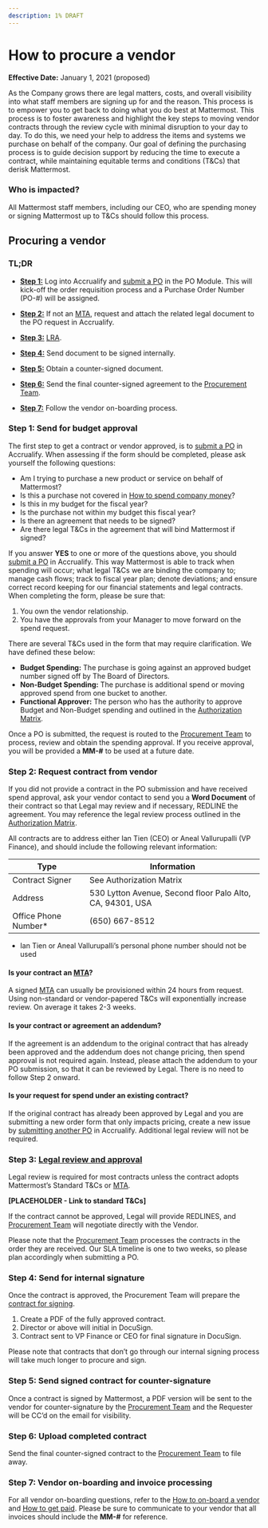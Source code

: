 ```yaml
---
description: 1% DRAFT
---
```


# How to procure a vendor

**Effective Date:** January 1, 2021 \(proposed\)

As the Company grows there are legal matters, costs, and overall visibility into what staff members are signing up for and the reason. This process is to empower you to get back to doing what you do best at Mattermost. This process is to foster awareness and highlight the key steps to moving vendor contracts through the review cycle with minimal disruption to your day to day. To do this, we need your help to address the items and systems we purchase on behalf of the company. Our goal of defining the purchasing process is to guide decision support by reducing the time to execute a contract, while maintaining equitable terms and conditions \(T&Cs\) that derisk Mattermost.

### Who is impacted?

All Mattermost staff members, including our CEO, who are spending money or signing Mattermost up to T&Cs should follow this process.

## Procuring a vendor

### TL;DR

* [**Step 1:**](https://handbook.mattermost.com/company/how-to-guides-for-staff/how-to-purchase/how-to-procure-a-vendor-contract#step-1-send-for-budget-approval) Log into Accrualify and [submit a PO](https://handbook.mattermost.com/operations/finance/spending-company-money/how-to-use-accrualify/how-to-submit-a-po) in the PO Module. This will kick-off the order requisition process and a Purchase Order Number \(PO-\#\) will be assigned.

* [**Step 2:**](https://handbook.mattermost.com/company/how-to-guides-for-staff/how-to-purchase/how-to-procure-a-vendor-contract#step-2-request-contract-from-vendor) If not an [MTA](https://handbook.mattermost.com/operations/finance/risk-management#mattermost-templated-agreement), request and attach the related legal document to the PO request in Accrualify.

* [**Step 3:**](https://handbook.mattermost.com/company/how-to-guides-for-staff/how-to-purchase/how-to-procure-a-vendor-contract#step-3-legal-review-and-approval) [LRA](https://handbook.mattermost.com/operations/finance/risk-management#mattermost-templated-agreement).

* [**Step 4:**](https://handbook.mattermost.com/company/how-to-guides-for-staff/how-to-purchase/how-to-procure-a-vendor-contract#step-4-send-for-internal-signature) Send document to be signed internally.

* [**Step 5:**](https://handbook.mattermost.com/company/how-to-guides-for-staff/how-to-purchase/how-to-procure-a-vendor-contract#step-5-send-signed-contract-for-counter-signature) Obtain a counter-signed document.

* [**Step 6:**](https://handbook.mattermost.com/company/how-to-guides-for-staff/how-to-purchase/how-to-procure-a-vendor-contract#step-6-upload-completed-contract) Send the final counter-signed agreement to the [Procurement Team](mailto:procurement@mattermost.com).

* [**Step 7:**](https://handbook.mattermost.com/company/how-to-guides-for-staff/how-to-purchase/how-to-procure-a-vendor-contract#step-7-vendor-on-boarding-and-invoice-processing) Follow the vendor on-boarding process.

### Step 1: Send for budget approval

The first step to get a contract or vendor approved, is to [submit a PO](https://handbook.mattermost.com/operations/finance/spending-company-money/how-to-use-accrualify/how-to-submit-a-po) in Accrualify. When assessing if the form should be completed, please ask yourself the following questions:

* Am I trying to purchase a new product or service on behalf of Mattermost?
* Is this a purchase not covered in [How to spend company money](https://handbook.mattermost.com/company/how-to-guides-for-staff/how-to-spend-company-money)?
* Is this in my budget for the fiscal year?
* Is the purchase not within my budget this fiscal year?
* Is there an agreement that needs to be signed?
* Are there legal T&Cs in the agreement that will bind Mattermost if signed?

If you answer **YES** to one or more of the questions above, you should [submit a PO](https://handbook.mattermost.com/operations/finance/spending-company-money/how-to-use-accrualify/how-to-submit-a-po) in Accrualify. This way Mattermost is able to track when spending will occur; what legal T&Cs we are binding the company to; manage cash flows; track to fiscal year plan; denote deviations; and ensure correct record keeping for our financial statements and legal contracts. When completing the form, please be sure that:

1. You own the vendor relationship.
2. You have the approvals from your Manager to move forward on the spend request.

There are several T&Cs used in the form that may require clarification. We have defined these below:

* **Budget Spending:** The purchase is going against an approved budget number signed off by The Board of Directors.
* **Non-Budget Spending:** The purchase is additional spend or moving approved spend from one bucket to another.
* **Functional Approver:** The person who has the authority to approve Budget and Non-Budget spending and outlined in the [Authorization Matrix](https://docs.google.com/spreadsheets/d/1fDIMiO0uydB_1zCUxZ4sGfSnBJ0P_49zbeQGgTqbYPI/edit?usp=sharing).

Once a PO is submitted, the request is routed to the [Procurement Team](mailto:procurement@mattermost.com) to process, review and obtain the spending approval. If you receive approval, you will be provided a **MM-\#** to be used at a future date.

### Step 2: Request contract from vendor

If you did not provide a contract in the PO submission and have received spend approval, ask your vendor contact to send you a **Word Document** of their contract so that Legal may review and if necessary, REDLINE the agreement. You may reference the legal review process outlined in the [Authorization Matrix](https://drive.google.com/a/mattermost.com/open?id=1fDIMiO0uydB_1zCUxZ4sGfSnBJ0P_49zbeQGgTqbYPI).

All contracts are to address either Ian Tien \(CEO\) or Aneal Vallurupalli \(VP Finance\), and should include the following relevant information:

| Type            | Information |
| ----------------|-------------|
| Contract Signer | See Authorization Matrix |
| Address         | 530 Lytton Avenue, Second floor Palo Alto, CA, 94301, USA |
| Office Phone Number* | (650) 667-8512 |

* Ian Tien or Aneal Vallurupalli’s personal phone number should not be used

#### Is your contract an [MTA](https://handbook.mattermost.com/operations/finance/risk-management#mattermost-templated-agreement)?

A signed [MTA](https://handbook.mattermost.com/operations/finance/risk-management#mattermost-templated-agreement) can usually be provisioned  within 24 hours from request. Using non-standard or vendor-papered T&Cs will exponentially increase review. On average it takes 2-3 weeks.

#### Is your contract or agreement an addendum?

If the agreement is an addendum to the original contract that has already been approved and the addendum does not change pricing, then spend approval is not required again. Instead, please attach the addendum to your PO submission, so that it can be reviewed by Legal. There is no need to follow Step 2 onward.

#### Is your request for spend under an existing contract?

If the original contract has already been approved by Legal and you are submitting a new order form that only impacts pricing, create a new issue by [submitting another PO](https://handbook.mattermost.com/operations/finance/spending-company-money/how-to-use-accrualify/how-to-submit-a-po) in Accrualify. Additional legal review will not be required.

### Step 3: [Legal review and approval](https://handbook.mattermost.com/operations/finance/risk-management#legal-review-and-approval-lra)

Legal review is required for most contracts unless the contract adopts Mattermost’s Standard T&Cs or [MTA](https://handbook.mattermost.com/operations/finance/risk-management#mattermost-templated-agreement).

**\[PLACEHOLDER - Link to standard T&Cs\]**

If the contract cannot be approved, Legal will provide REDLINES, and [Procurement Team](mailto:procurement@mattermost.com) will negotiate directly with the Vendor.

Please note that the [Procurement Team](mailto:procurement@mattermost.com) processes the contracts in the order they are received. Our SLA timeline is one to two weeks, so please plan accordingly when submitting a PO.

### Step 4: Send for internal signature

Once the contract is approved, the Procurement Team will prepare the [contract for signing](https://handbook.mattermost.com/operations/operations/company-agreements).

1. Create a PDF of the fully approved contract.
2. Director or above will initial in DocuSign.
3. Contract sent to VP Finance or CEO for final signature in DocuSign.

Please note that contracts that don’t go through our internal signing process will take much longer to procure and sign.

### Step 5: Send signed contract for counter-signature

Once a contract is signed by Mattermost, a PDF version will be sent to the vendor for counter-signature by the [Procurement Team](mailto:%20procurement@mattermost.com) and the Requester will be CC’d on the email for visibility.

### Step 6: Upload completed contract

Send the final counter-signed contract to the [Procurement Team](mailto:%20procurement@mattermost.com) to file away.

### Step 7: Vendor on-boarding and invoice processing

For all vendor on-boarding questions, refer to the [How to on-board a vendor](https://handbook.mattermost.com/operations/finance/spending-company-money/procurement/how-to-on-board-as-a-vendor) and [How to get paid](https://handbook.mattermost.com/company/how-to-guides-for-staff/how-to-get-paid). Please be sure to communicate to your vendor that all invoices should include the **MM-\#** for reference.
